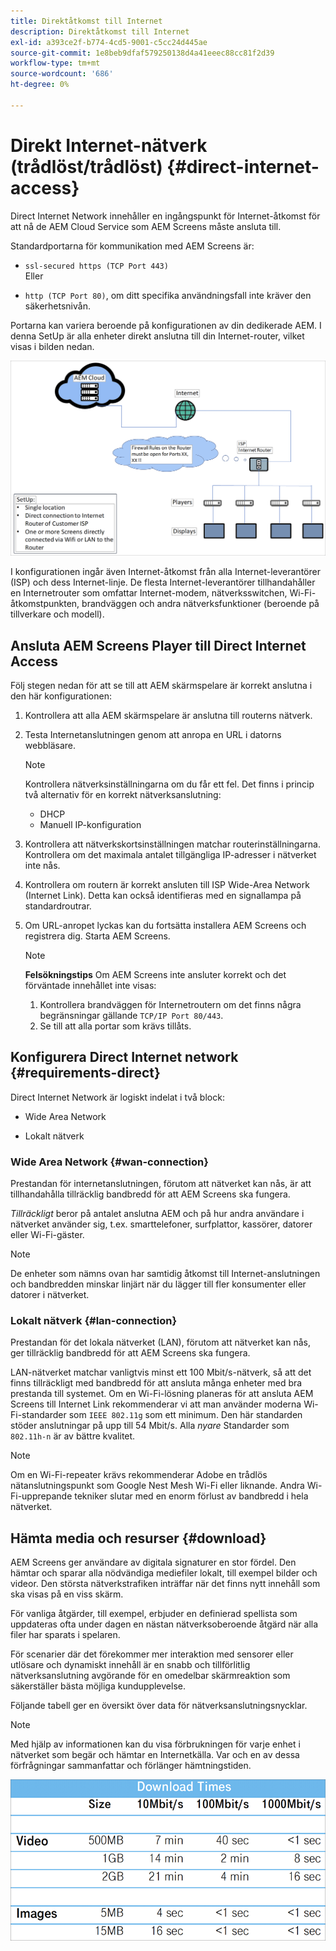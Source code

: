 ```yaml
---
title: Direktåtkomst till Internet
description: Direktåtkomst till Internet
exl-id: a393ce2f-b774-4cd5-9001-c5cc24d445ae
source-git-commit: 1e8beb9dfaf579250138d4a41eeec88cc81f2d39
workflow-type: tm+mt
source-wordcount: '686'
ht-degree: 0%

---
```


# Direkt Internet-nätverk (trådlöst/trådlöst) {#direct-internet-access}

Direct Internet Network innehåller en ingångspunkt för Internet-åtkomst för att nå de AEM Cloud Service som AEM Screens måste ansluta till.

Standardportarna för kommunikation med AEM Screens är:

* `ssl-secured https (TCP Port 443)`
  <br>Eller</br>

* `http (TCP Port 80)`, om ditt specifika användningsfall inte kräver den säkerhetsnivån.

Portarna kan variera beroende på konfigurationen av din dedikerade AEM. I denna SetUp är alla enheter direkt anslutna till din Internet-router, vilket visas i bilden nedan.

![](/help/assets/direct-access-2.png)

I konfigurationen ingår även Internet-åtkomst från alla Internet-leverantörer (ISP) och dess Internet-linje. De flesta Internet-leverantörer tillhandahåller en Internetrouter som omfattar Internet-modem, nätverksswitchen, Wi-Fi-åtkomstpunkten, brandväggen och andra nätverksfunktioner (beroende på tillverkare och modell).

## Ansluta AEM Screens Player till Direct Internet Access

Följ stegen nedan för att se till att AEM skärmspelare är korrekt anslutna i den här konfigurationen:

1. Kontrollera att alla AEM skärmspelare är anslutna till routerns nätverk.
1. Testa Internetanslutningen genom att anropa en URL i datorns webbläsare.

   >[!NOTE]
   >Kontrollera nätverksinställningarna om du får ett fel. Det finns i princip två alternativ för en korrekt nätverksanslutning:
   >* DHCP
   >* Manuell IP-konfiguration

1. Kontrollera att nätverkskortsinställningen matchar routerinställningarna. Kontrollera om det maximala antalet tillgängliga IP-adresser i nätverket inte nås.
1. Kontrollera om routern är korrekt ansluten till ISP Wide-Area Network (Internet Link). Detta kan också identifieras med en signallampa på standardroutrar.
1. Om URL-anropet lyckas kan du fortsätta installera AEM Screens och registrera dig. Starta AEM Screens.

   >[!NOTE]
   >**Felsökningstips**
   >Om AEM Screens inte ansluter korrekt och det förväntade innehållet inte visas:
   >
   >1. Kontrollera brandväggen för Internetroutern om det finns några begränsningar gällande `TCP/IP Port 80/443`.
   >1. Se till att alla portar som krävs tillåts.

## Konfigurera Direct Internet network {#requirements-direct}

Direct Internet Network är logiskt indelat i två block:

* Wide Area Network

* Lokalt nätverk

### Wide Area Network {#wan-connection}

Prestandan för internetanslutningen, förutom att nätverket kan nås, är att tillhandahålla tillräcklig bandbredd för att AEM Screens ska fungera.

*Tillräckligt* beror på antalet anslutna AEM och på hur andra användare i nätverket använder sig, t.ex. smarttelefoner, surfplattor, kassörer, datorer eller Wi-Fi-gäster.

>[!NOTE]
>
>De enheter som nämns ovan har samtidig åtkomst till Internet-anslutningen och bandbredden minskar linjärt när du lägger till fler konsumenter eller datorer i nätverket.

### Lokalt nätverk {#lan-connection}

Prestandan för det lokala nätverket (LAN), förutom att nätverket kan nås, ger tillräcklig bandbredd för att AEM Screens ska fungera.

LAN-nätverket matchar vanligtvis minst ett 100 Mbit/s-nätverk, så att det finns tillräckligt med bandbredd för att ansluta många enheter med bra prestanda till systemet.
Om en Wi-Fi-lösning planeras för att ansluta AEM Screens till Internet Link rekommenderar vi att man använder moderna Wi-Fi-standarder som `IEEE 802.11g` som ett minimum. Den här standarden stöder anslutningar på upp till 54 Mbit/s. Alla *nyare* Standarder som `802.11h-n` är av bättre kvalitet.

>[!NOTE]
>
>Om en Wi-Fi-repeater krävs rekommenderar Adobe en trådlös nätanslutningspunkt som Google Nest Mesh Wi-Fi eller liknande. Andra Wi-Fi-upprepande tekniker slutar med en enorm förlust av bandbredd i hela nätverket.

## Hämta media och resurser {#download}

AEM Screens ger användare av digitala signaturer en stor fördel. Den hämtar och sparar alla nödvändiga mediefiler lokalt, till exempel bilder och videor. Den största nätverkstrafiken inträffar när det finns nytt innehåll som ska visas på en viss skärm.

För vanliga åtgärder, till exempel, erbjuder en definierad spellista som uppdateras ofta under dagen en nästan nätverksoberoende åtgärd när alla filer har sparats i spelaren.

För scenarier där det förekommer mer interaktion med sensorer eller utlösare och dynamiskt innehåll är en snabb och tillförlitlig nätverksanslutning avgörande för en omedelbar skärmreaktion som säkerställer bästa möjliga kundupplevelse.

Följande tabell ger en översikt över data för nätverksanslutningsnycklar.

>[!NOTE]
>
>Med hjälp av informationen kan du visa förbrukningen för varje enhet i nätverket som begär och hämtar en Internetkälla. Var och en av dessa förfrågningar sammanfattar och förlänger hämtningstiden.

![](/help/assets/download-times-direct.png)
